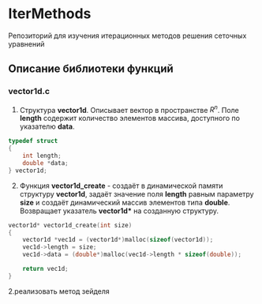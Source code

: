 # IterMethods
Репозиторий для изучения итерационных методов решения сеточных уравнений

## Описание библиотеки функций
### vector1d.c
1. Структура **vector1d**.
Описывает вектор в пространстве $R^n$.
Поле **length** содержит количество элементов массива, доступного по указателю  **data**.
```c++
typedef struct
{
    int length;
    double *data;
} vector1d;
```

2. Функция **vector1d_create** - создаёт в динамической памяти структуру **vector1d**, задаёт значение поля **length** равным параметру **size** и создаёт динамический массив элементов типа **double**. Возвращает указатель **vector1d\*** на созданную структуру.   

```c++
vector1d* vector1d_create(int size)
{
    vector1d *vec1d = (vector1d*)malloc(sizeof(vector1d));
    vec1d->length = size;    
    vec1d->data = (double*)malloc(vec1d->length * sizeof(double));

    return vec1d;
}
```

2.реализовать метод зейделя